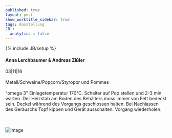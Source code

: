 ```yaml
---
published: true
layout: post
show_worktitle_sidebar: true
tags: Ausstellung
JB :
  analytics : false
---
```


{% include JB/setup %}




<p>
<h4>Anna Lerchbaumer & Andreas Zißler</h4>
03|11|16
<br /><br />
Metall/Schweine/Popcorn/Styropor und Pommes
<br /><br />
"omega 3"
Einlegetemperatur 170°C. Schalter auf Pop stellen und 2-3 min warten. Der Heizstab am Boden des Behälters muss immer von Fett bedeckt sein. Deckel während des Vorgangs geschlossen halten. Bei Nachlassen des Geräuschs Topf kippen und Gerät ausschalten. Vorgang wiederholen.

<br /><br />
<img src="{{ site.url }}/images/anna_andreas_exhib.jpg" alt="image">
<br /><br />


</p>



